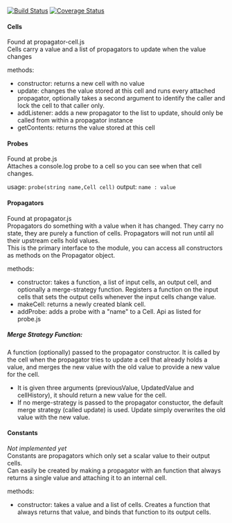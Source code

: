 [![Build Status](https://travis-ci.org/eldritchreality/propagator.js.svg?branch=master)](https://travis-ci.org/eldritchreality/propagator.js) [![Coverage Status](https://coveralls.io/repos/github/eldritchreality/propagator.js/badge.svg?branch=master)](https://coveralls.io/github/eldritchreality/propagator.js?branch=master)


#### Cells
Found at propagator-cell.js  
Cells carry a value and a list of propagators to update when the value changes  

methods:

*   constructor: returns a new cell with no value
*   update: changes the value stored at this cell and runs every attached propagator, optionally takes a second argument to identify the caller and lock the cell to that caller only.
*   addListener: adds a new propagator to the list to update, should only be called from within a propagator instance
*   getContents: returns the value stored at this cell

#### Probes
Found at probe.js  
Attaches a console.log probe to a cell so you can see when that cell changes.  

usage: `probe(string name,Cell cell)`
output: `name : value`


#### Propagators
Found at propagator.js  
Propagators do something with a value when it has changed. They carry no state, they are purely a function of cells. Propagators will not run until all their upstream cells hold values.  
This is the primary interface to the module, you can access all constructors as methods on the Propagator object.

methods:

*   constructor: takes a function, a list of input cells, an output cell, and optionally a merge-strategy function. Registers a function on the input cells that sets the output cells whenever the input cells change value.
*   makeCell: returns a newly created blank cell.
*   addProbe: adds a probe with a "name" to a Cell. Api as listed for probe.js

##### Merge Strategy Function:

A function (optionally) passed to the propagator constructor. It is called by the cell when the propagator tries to update a cell that already holds a value, and merges the new value with the old value to provide a new value for the cell.  

* It is given three arguments (previousValue, UpdatedValue and cellHistory), it should return a new value for the cell.  
* If no merge-strategy is passed to the propagator constuctor, the default merge strategy (called update) is used. Update simply overwrites the old value with the new value.



#### Constants
*Not implemented yet*  
Constants are propagators which only set a scalar value to their output cells.  
Can easily be created by making a propagator with an function that always returns a single value and attaching it to an internal cell.  

methods:

*   constructor: takes a value and a list of cells. Creates a function that always returns that value, and binds that function to its output cells.